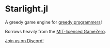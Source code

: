 # Starlight.jl

A greedy game engine for [greedy programmers](https://julialang.org/blog/2012/02/why-we-created-julia/)!

Borrows heavily from the [MIT-licensed GameZero](https://github.com/aviks/GameZero.jl/blob/master/LICENSE).

[Join us on Discord!](https://discord.gg/jUwaymK2as)

